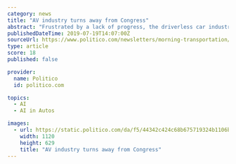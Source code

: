 ```yaml
---
category: news
title: "AV industry turns away from Congress"
abstract: "Frustrated by a lack of progress, the driverless car industry is turning away from ... understand its role as the foundation for the future of artificial intelligence, and learn who will write the rules in the race to dominate technological advancement."
publishedDateTime: 2019-07-19T14:07:00Z
sourceUrl: https://www.politico.com/newsletters/morning-transportation/2019/07/19/av-industry-turns-away-from-congress-460171
type: article
score: 18
published: false

provider:
  name: Politico
  id: politico.com

topics:
  - AI
  - AI in Autos

images:
  - url: https://static.politico.com/da/f5/44342c424c68b675719324b1106b/politico.jpg
    width: 1120
    height: 629
    title: "AV industry turns away from Congress"
---
```

